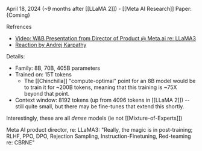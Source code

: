 April 18, 2024 (~9 months after [[LLaMA 2]]) - [[Meta AI Research]]
Paper: {Coming}

Refrences
- [Video: W&B Presentation from Director of Product @ Meta.ai re: LLaMA3](https://youtu.be/r3DC_gjFCSA?si=1zDwp3iildk6gL3W&t=367)
- [Reaction by Andrej Karpathy](https://twitter.com/karpathy/status/1781028605709234613)

Details:
- Family: 8B, 70B, 405B parameters
- Trained on: 15T tokens
	- The [[Chinchilla]] "compute-optimal" point for an 8B model would be to train it for ~200B tokens, meaning that this training is ~75X beyond that point.
- Context window: 8192 tokens (up from 4096 tokens in [[LLaMA 2]]) -- still quite small, but there may be fine-tunes that extend this shortly.

Interestingly, these are all *dense* models (ie not [[Mixture-of-Experts]])

Meta AI product director, re: LLaMA3: "Really, the magic is in post-training; RLHF, PPO, DPO, Rejection Sampling, Instruction-Finetuning, Red-teaming re: CBRNE"